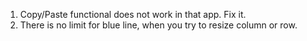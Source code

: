 1. Copy/Paste functional does not work in that app. Fix it.
2. There is no limit for blue line, when you try to resize column or row.